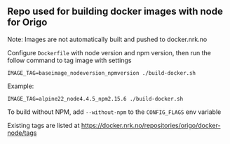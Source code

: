 ## Repo used for building docker images with node for Origo

Note: Images are not automatically built and pushed to docker.nrk.no

Configure `Dockerfile` with node version and npm version, then run the follow command to tag image with settings
```shell
IMAGE_TAG=baseimage_nodeversion_npmversion ./build-docker.sh
```

Example:
```shell
IMAGE_TAG=alpine22_node4.4.5_npm2.15.6 ./build-docker.sh
```

To build without NPM, add `--without-npm` to the `CONFIG_FLAGS` env variable

Existing tags are listed at https://docker.nrk.no/repositories/origo/docker-node/tags